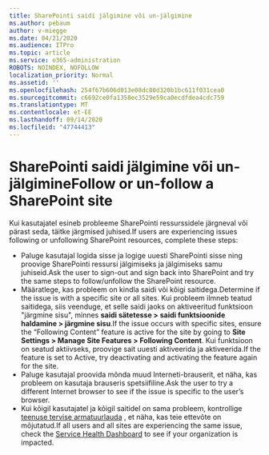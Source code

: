 ```yaml
---
title: SharePointi saidi jälgimine või un-jälgimine
ms.author: pebaum
author: v-miegge
ms.date: 04/21/2020
ms.audience: ITPro
ms.topic: article
ms.service: o365-administration
ROBOTS: NOINDEX, NOFOLLOW
localization_priority: Normal
ms.assetid: ''
ms.openlocfilehash: 254f67b606d013e08dc80d320b1bc611f031cea0
ms.sourcegitcommit: c6692ce0fa1358ec3529e59ca0ecdfdea4cdc759
ms.translationtype: MT
ms.contentlocale: et-EE
ms.lasthandoff: 09/14/2020
ms.locfileid: "47744413"
---
```

# <a name="follow-or-un-follow-a-sharepoint-site"></a><span data-ttu-id="82e81-102">SharePointi saidi jälgimine või un-jälgimine</span><span class="sxs-lookup"><span data-stu-id="82e81-102">Follow or un-follow a SharePoint site</span></span>

<span data-ttu-id="82e81-103">Kui kasutajatel esineb probleeme SharePointi ressurssidele järgneval või pärast seda, täitke järgmised juhised.</span><span class="sxs-lookup"><span data-stu-id="82e81-103">If users are experiencing issues following or unfollowing SharePoint resources, complete these steps:</span></span>

* <span data-ttu-id="82e81-104">Paluge kasutajal logida sisse ja logige uuesti SharePointi sisse ning proovige SharePointi ressursi jälgimiseks ja jälgimiseks samu juhiseid.</span><span class="sxs-lookup"><span data-stu-id="82e81-104">Ask the user to sign-out and sign back into SharePoint and try the same steps to follow/unfollow the SharePoint resource.</span></span>
* <span data-ttu-id="82e81-105">Määratlege, kas probleem on kindla saidi või kõigi saitidega.</span><span class="sxs-lookup"><span data-stu-id="82e81-105">Determine if the issue is with a specific site or all sites.</span></span> <span data-ttu-id="82e81-106">Kui probleem ilmneb teatud saitidega, siis veenduge, et selle saidi jaoks on aktiveeritud funktsioon "järgmine sisu", minnes **saidi sätetesse > saidi funktsioonide haldamine > järgmine sisu**.</span><span class="sxs-lookup"><span data-stu-id="82e81-106">If the issue occurs with specific sites, ensure the “Following Content” feature is active for the site by going to **Site Settings > Manage Site Features > Following Content**.</span></span> <span data-ttu-id="82e81-107">Kui funktsioon on seatud aktiivseks, proovige sait uuesti aktiveerida ja aktiveerida.</span><span class="sxs-lookup"><span data-stu-id="82e81-107">If the feature is set to Active, try deactivating and activating the feature again for the site.</span></span>
* <span data-ttu-id="82e81-108">Paluge kasutajal proovida mõnda muud Interneti-brauserit, et näha, kas probleem on kasutaja brauseris spetsiifiline.</span><span class="sxs-lookup"><span data-stu-id="82e81-108">Ask the user to try a different Internet browser to see if the issue is specific to the user’s browser.</span></span>
* <span data-ttu-id="82e81-109">Kui kõigil kasutajatel ja kõigil saitidel on sama probleem, kontrollige [teenuse tervise armatuurlauda](https://admin.microsoft.com/AdminPortal/Home#/servicehealth) , et näha, kas teie ettevõte on mõjutatud.</span><span class="sxs-lookup"><span data-stu-id="82e81-109">If all users and all sites are experiencing the same issue, check the [Service Health Dashboard](https://admin.microsoft.com/AdminPortal/Home#/servicehealth) to see if your organization is impacted.</span></span>
